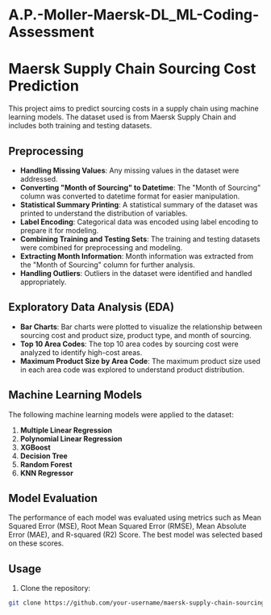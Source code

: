 # A.P.-Moller-Maersk-DL_ML-Coding-Assessment
# Maersk Supply Chain Sourcing Cost Prediction

This project aims to predict sourcing costs in a supply chain using machine learning models. The dataset used is from Maersk Supply Chain and includes both training and testing datasets.

## Preprocessing

- **Handling Missing Values**: Any missing values in the dataset were addressed.
- **Converting "Month of Sourcing" to Datetime**: The "Month of Sourcing" column was converted to datetime format for easier manipulation.
- **Statistical Summary Printing**: A statistical summary of the dataset was printed to understand the distribution of variables.
- **Label Encoding**: Categorical data was encoded using label encoding to prepare it for modeling.
- **Combining Training and Testing Sets**: The training and testing datasets were combined for preprocessing and modeling.
- **Extracting Month Information**: Month information was extracted from the "Month of Sourcing" column for further analysis.
- **Handling Outliers**: Outliers in the dataset were identified and handled appropriately.

## Exploratory Data Analysis (EDA)

- **Bar Charts**: Bar charts were plotted to visualize the relationship between sourcing cost and product size, product type, and month of sourcing.
- **Top 10 Area Codes**: The top 10 area codes by sourcing cost were analyzed to identify high-cost areas.
- **Maximum Product Size by Area Code**: The maximum product size used in each area code was explored to understand product distribution.

## Machine Learning Models

The following machine learning models were applied to the dataset:

1. **Multiple Linear Regression**
2. **Polynomial Linear Regression**
3. **XGBoost**
4. **Decision Tree**
5. **Random Forest**
6. **KNN Regressor**

## Model Evaluation

The performance of each model was evaluated using metrics such as Mean Squared Error (MSE), Root Mean Squared Error (RMSE), Mean Absolute Error (MAE), and R-squared (R2) Score. The best model was selected based on these scores.

## Usage

1. Clone the repository:

```bash
git clone https://github.com/your-username/maersk-supply-chain-sourcing-cost.git

